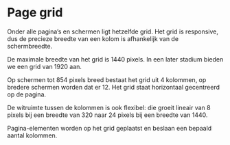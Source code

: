 # Page grid

Onder alle pagina’s en schermen ligt hetzelfde grid. Het grid is responsive, dus de precieze breedte van een kolom is afhankelijk van de schermbreedte.

De maximale breedte van het grid is 1440 pixels. In een later stadium bieden we een grid van 1920 aan.

Op schermen tot 854 pixels breed bestaat het grid uit 4 kolommen, op bredere schermen worden dat er 12. Het grid staat horizontaal gecentreerd op de pagina.

De witruimte tussen de kolommen is ook flexibel: die groeit lineair van 8 pixels bij een breedte van 320 naar 24 pixels bij een breedte van 1440.

Pagina-elementen worden op het grid geplaatst en beslaan een bepaald aantal kolommen.
